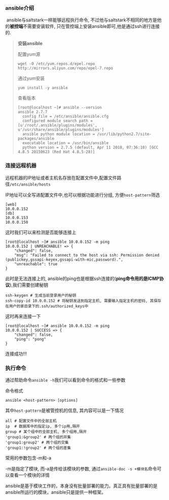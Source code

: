 ### ansible介绍

​	ansible与saltstark一样能够远程执行命令, 不过他与saltstark不相同的地方是他的**被控端**不需要安装软件, 只在管控端上安装ansible即可,他是通过ssh进行连接的.

> **安装ansible**
>
> 配置yum源
>
> ```shell
> wget -O /etc/yum.repos.d/epel.repo http://mirrors.aliyun.com/repo/epel-7.repo
> ```
>
> 通过yum安装
>
> ```shell
> yum install -y ansible
> ```
>
> 查看版本
>
> ```shell
> [root@localhost ~]# ansible --version
> ansible 2.7.7
>   config file = /etc/ansible/ansible.cfg
>   configured module search path = [u'/root/.ansible/plugins/modules', u'/usr/share/ansible/plugins/modules']
>   ansible python module location = /usr/lib/python2.7/site-packages/ansible
>   executable location = /usr/bin/ansible
>   python version = 2.7.5 (default, Apr 11 2018, 07:36:10) [GCC 4.8.5 20150623 (Red Hat 4.8.5-28)]
> ```

### 连接远程机器

远程机器的IP地址或者主机名存放在配置文件中,配置文件路径`/etc/ansible/hosts`

IP地址可以全写进配置文件中,也可以根据功能进行分组, 方便`host-pattern`筛选

```
[web]
10.0.0.152
[db]
10.0.0.153
10.0.0.150
```

这时我们可以来检测是否能够连接上

```shell
[root@localhost ~]# ansible 10.0.0.152 -m ping
10.0.0.152 | UNREACHABLE! => {
    "changed": false, 
    "msg": "Failed to connect to the host via ssh: Permission denied (publickey,gssapi-keyex,gssapi-with-mic,password).", 
    "unreachable": true
}
```

此时是无法连接上的, ansible的ping也是根据ssh连接的(**ping命令用的是ICMP协议**),我们需要创建秘钥

```shell
ssh-keygen # 生成当前登录用户的秘钥
ssh-copy-id 10.0.0.152 # 将秘钥发送到指定主机, 需要输入指定主机的密码, 其保存在用户的家目录下的.ssh/authorized_keys中
```

这时再来连接一下

```shell
[root@localhost ~]# ansible 10.0.0.152 -m ping
10.0.0.152 | SUCCESS => {
    "changed": false, 
    "ping": "pong"
}
```

连接成功!!!

### 执行命令

通过帮助命令`ansible -h`我们可以看到命令的格式和一些参数

命令格式

```shell
ansible <host-pattern> [options]
```

其中`host-pattern`是被管控机的信息, 其内容可以是一下情况

```shell
all # 配置文件中的全部主机
ip  # 数据库中的指定ip, 多个ip用,隔开
group # 某个组中的全部主机, 多个组用,隔开
'group1:&group2' # 两个组的并集
'group1:group2' # 两个组的交集
'group1:!group2' # 两个组的差集
```

常用的参数包含-m和-a

-m是指定了模块, 而-a是传给该模块的参数, 通过`ansible-doc -s +模块名`命令可以查看一个模块的详情

ansible是基于模块工作的，本身没有批量部署的能力。真正具有批量部署的是ansible所运行的模块，ansible只是提供一种框架。